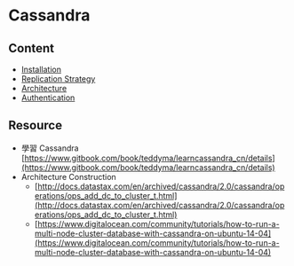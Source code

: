# Cassandra


## Content

* [Installation](cassandra_installation.md)
* [Replication Strategy](cassandra_data_replication.md)
* [Architecture](architecture.md)
* [Authentication](cassendra_authentication.md)

## Resource

* 學習 Cassandra  [https://www.gitbook.com/book/teddyma/learncassandra_cn/details](https://www.gitbook.com/book/teddyma/learncassandra_cn/details)
* Architecture Construction
    * [http://docs.datastax.com/en/archived/cassandra/2.0/cassandra/operations/ops_add_dc_to_cluster_t.html](http://docs.datastax.com/en/archived/cassandra/2.0/cassandra/operations/ops_add_dc_to_cluster_t.html)
    * [https://www.digitalocean.com/community/tutorials/how-to-run-a-multi-node-cluster-database-with-cassandra-on-ubuntu-14-04](https://www.digitalocean.com/community/tutorials/how-to-run-a-multi-node-cluster-database-with-cassandra-on-ubuntu-14-04)



